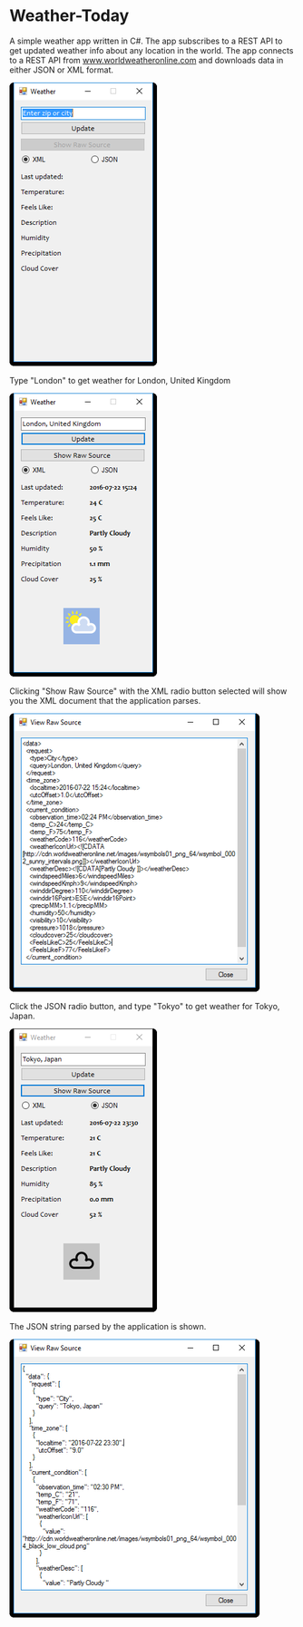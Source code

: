 # Weather-Today
A simple weather app written in C#. The app subscribes to a REST API to get updated weather info about any location in the world. The app connects to a REST API from www.worldweatheronline.com and downloads data in either JSON or XML format. 




![ss1](ss1.png?raw=true)


Type "London" to get weather for London, United Kingdom

![ss2](ss2.png?raw=true)

Clicking "Show Raw Source" with the XML radio button selected will show you the XML document that the application parses.

![ss3](ss3.png?raw=true)

Click the JSON radio button, and type "Tokyo" to get weather for Tokyo, Japan. 

![ss4](ss4.png?raw=true)

The JSON string parsed by the application is shown.

![ss5](ss5.png?raw=true)
